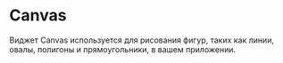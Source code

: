 # Canvas

Виджет Canvas используется для рисования фигур, таких как линии, овалы, полигоны и прямоугольники, в вашем приложении.



